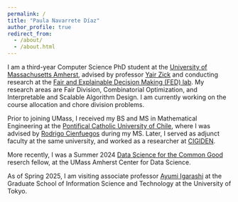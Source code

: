 ```yaml
---
permalink: /
title: "Paula Navarrete Díaz"
author_profile: true
redirect_from: 
  - /about/
  - /about.html
---
```


I am a third-year Computer Science PhD student at the [University of Massachusetts Amherst](https://www.cics.umass.edu), advised by professor [Yair Zick](https://people.cs.umass.edu/~yzick/) and conducting research at the [Fair and Explainable Decision Making (FED) lab](https://people.cs.umass.edu/~yzick/people.html). My research areas are Fair Division, Combinatorial Optimization, and Interpretable and Scalable Algorithm Design. I am currently working on the course allocation and chore division problems.

Prior to joining UMass, I received my BS and MS in Mathematical Engineering at the [Pontifical Catholic University of Chile](https://www.ing.uc.cl/en/), where I was advised by [Rodrigo Cienfuegos](https://scholar.google.com/citations?hl=en&user=Twh1PxcAAAAJ&view_op=list_works) during my MS. Later, I served as adjunct faculty at the same university, and worked as a researcher at [CIGIDEN](https://www.cigiden.cl/en/).

More recently, I was a Summer 2024 [Data Science for the Common Good](https://ds.cs.umass.edu/programs/ds4cg/ds4cg-team) reserch fellow, at the UMass Amherst Center for Data Science.

As of Spring 2025, I am visiting associate professor [Ayumi Igarashi](https://sites.google.com/site/eigarashayumi/home) at the Graduate School of Information Science and Technology at the University of Tokyo.
